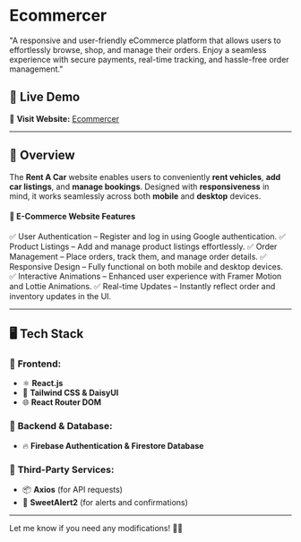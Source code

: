   # Ecommercer

"A responsive and user-friendly eCommerce platform that allows users to effortlessly browse, shop, and manage their orders. Enjoy a seamless experience with secure payments, real-time tracking, and hassle-free order management."  

## 📌 Live Demo  
🔗 **Visit Website:** [Ecommercer](https://ecommercer-fd50c.web.app/)  

---

## 📖 Overview  
The **Rent A Car** website enables users to conveniently **rent vehicles**, **add car listings**, and **manage bookings**. Designed with **responsiveness** in mind, it works seamlessly across both **mobile** and **desktop** devices.  

#### 🛒 E-Commerce Website Features
✅ User Authentication – Register and log in using Google authentication.
✅ Product Listings – Add and manage product listings effortlessly.
✅ Order Management – Place orders, track them, and manage order details.
✅ Responsive Design – Fully functional on both mobile and desktop devices.
✅ Interactive Animations – Enhanced user experience with Framer Motion and Lottie Animations.
✅ Real-time Updates – Instantly reflect order and inventory updates in the UI. 

---

## 🖥️ Tech Stack  

### 🔹 **Frontend:**  
- ⚛️ **React.js**  
- 🎨 **Tailwind CSS & DaisyUI**  
- 🌐 **React Router DOM**  

### 🔹 **Backend & Database:**  
- 🔥 **Firebase Authentication & Firestore Database**  

### 🔹 **Third-Party Services:**  
- 📦 **Axios** (for API requests)  
- 🍭 **SweetAlert2** (for alerts and confirmations)  

---

Let me know if you need any modifications! 🚀🔥  
